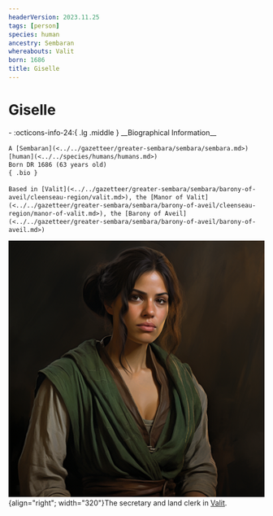 ```yaml
---
headerVersion: 2023.11.25
tags: [person]
species: human
ancestry: Sembaran
whereabouts: Valit
born: 1686
title: Giselle
---
```

# Giselle
<div class="grid cards ext-narrow-margin ext-one-column" markdown>
- :octicons-info-24:{ .lg .middle } __Biographical Information__

    A [Sembaran](<../../gazetteer/greater-sembara/sembara/sembara.md>) [human](<../../species/humans/humans.md>)  
    Born DR 1686 (63 years old)  
    { .bio }

    Based in [Valit](<../../gazetteer/greater-sembara/sembara/barony-of-aveil/cleenseau-region/valit.md>), the [Manor of Valit](<../../gazetteer/greater-sembara/sembara/barony-of-aveil/cleenseau-region/manor-of-valit.md>), the [Barony of Aveil](<../../gazetteer/greater-sembara/sembara/barony-of-aveil/barony-of-aveil.md>)
</div>


![Giselle](../../assets/giselle.png){align="right"; width="320"}The secretary and land clerk in [Valit](<../../gazetteer/greater-sembara/sembara/barony-of-aveil/cleenseau-region/valit.md>).